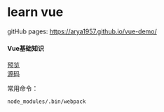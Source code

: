 # learn vue

gitHub pages:
https://arya1957.github.io/vue-demo/

#### Vue基础知识  <br>
[预览](https://arya1957.github.io/vue-demo/demos/) <br>
[源码](https://github.com/Arya1957/vue-demo/tree/master/demos/primary) <br>




常用命令：

`node_modules/.bin/webpack`

